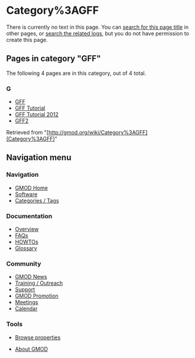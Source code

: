 



<span id="top"></span>




# <span dir="auto">Category%3AGFF</span>











There is currently no text in this page. You can [search for this page
title](http://gmod.org/wiki/Special:Search/GFF "Special:Search/GFF") in
other pages, or <span class="plainlinks"><a
href="http://gmod.org/mediawiki/index.php?title=Special:Log&amp;page=Category%3AGFF"
class="external text" rel="nofollow">search the related logs</a></span>,
but you do not have permission to create this page.




## Pages in category "GFF"

The following 4 pages are in this category, out of 4 total.



### G

- [GFF](GFF "GFF")
- <span class="redirect-in-category"><a href="GFF_Tutorial" class="mw-redirect" title="GFF Tutorial">GFF
  Tutorial</a></span>
- [GFF Tutorial 2012](GFF_Tutorial_2012 "GFF Tutorial 2012")
- [GFF2](GFF2 "GFF2")





Retrieved from "[http://gmod.org/wiki/Category%3AGFF](Category%3AGFF)"





## Navigation menu






### 





### Navigation



- <span id="n-GMOD-Home">[GMOD Home](Main_Page)</span>
- <span id="n-Software">[Software](GMOD_Components)</span>
- <span id="n-Categories-.2F-Tags">[Categories /
  Tags](Categories)</span>




### Documentation



- <span id="n-Overview">[Overview](Overview)</span>
- <span id="n-FAQs">[FAQs](Category%3AFAQ)</span>
- <span id="n-HOWTOs">[HOWTOs](Category%3AHOWTO)</span>
- <span id="n-Glossary">[Glossary](Glossary)</span>




### Community



- <span id="n-GMOD-News">[GMOD News](GMOD_News)</span>
- <span id="n-Training-.2F-Outreach">[Training /
  Outreach](Training_and_Outreach)</span>
- <span id="n-Support">[Support](Support)</span>
- <span id="n-GMOD-Promotion">[GMOD Promotion](GMOD_Promotion)</span>
- <span id="n-Meetings">[Meetings](Meetings)</span>
- <span id="n-Calendar">[Calendar](Calendar)</span>




### Tools

- <span id="t-smwbrowselink"><a href="Special%3ABrowse/Category%3AGFF" rel="smw-browse">Browse
  properties</a></span>



- <span id="footer-places-about">[About
  GMOD](GMOD%3AAbout "GMOD%3AAbout")</span>

<!-- -->




